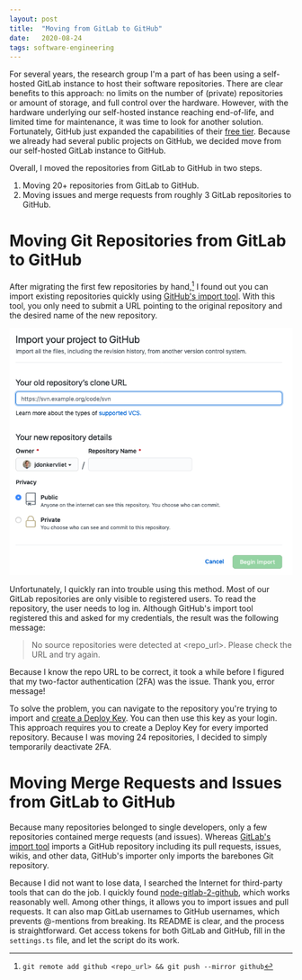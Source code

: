 ```yaml
---
layout: post
title:  "Moving from GitLab to GitHub"
date:   2020-08-24
tags: software-engineering
---
```


For several years, the research group I'm a part of has been using a self-hosted GitLab instance to host their software repositories.
There are clear benefits to this approach: no limits on the number of (private) repositories or amount of storage, and full control over the hardware.
However, with the hardware underlying our self-hosted instance reaching end-of-life, and limited time for maintenance, it was time to look for another solution. Fortunately, GitHub just expanded the capabilities of their [free tier](https://github.blog/2020-04-14-github-is-now-free-for-teams/). Because we already had several public projects on GitHub, we decided move from our self-hosted GitLab instance to GitHub.

Overall, I moved the repositories from GitLab to GitHub in two steps.

1. Moving 20+ repositories from GitLab to GitHub.
2. Moving issues and merge requests from roughly 3 GitLab repositories to GitHub.

# Moving Git Repositories from GitLab to GitHub

After migrating the first few repositories by hand,[^1] I found out you can import existing repositories quickly using [GitHub's import tool](https://github.com/new/import). With this tool, you only need to submit a URL pointing to the original repository and the desired name of the new repository.

![GitHub's Importer](/images/github-import.png)

Unfortunately, I quickly ran into trouble using this method. Most of our GitLab repositories are only visible to registered users. To read the repository, the user needs to log in. Although GitHub's import tool registered this and asked for my credentials, the result was the following message:

>  No source repositories were detected at \<repo_url>. Please check the URL and try again. 

Because I know the repo URL to be correct, it took a while before I figured that my two-factor authentication (2FA) was the issue. Thank you, error message!

To solve the problem, you can navigate to the repository you're trying to import and [create a Deploy Key](https://stackoverflow.com/a/54743698/2094999). You can then use this key as your login.
This approach requires you to create a Deploy Key for every imported repository. Because I was moving 24 repositories, I decided to simply temporarily deactivate 2FA.

# Moving Merge Requests and Issues from GitLab to GitHub

Because many repositories belonged to single developers, only a few repositories contained merge requests (and issues). Whereas [GitLab's import tool](https://docs.gitlab.com/ee/user/project/import/github.html) imports a GitHub repository including its pull requests, issues, wikis, and other data, GitHub's importer only imports the barebones Git repository.

Because I did not want to lose data, I searched the Internet for third-party tools that can do the job. I quickly found [node-gitlab-2-github](https://github.com/piceaTech/node-gitlab-2-github), which works reasonably well. Among other things, it allows you to import issues and pull requests. It can also map GitLab usernames to GitHub usernames, which prevents @-mentions from breaking. Its README is clear, and the process is straightforward. Get access tokens for both GitLab and GitHub, fill in the `settings.ts` file, and let the script do its work.

[^1]: ```git remote add github <repo_url> && git push --mirror github```
